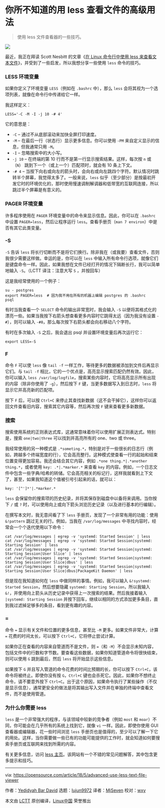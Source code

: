 你所不知道的用 less 查看文件的高级用法
======

> 使用 less 文件查看器的一些技巧。

![](https://img.linux.net.cn/data/attachment/album/202003/16/152826assmtybsohopo4b7.png)

最近，我正在拜读 Scott Nesbitt 的文章《[在 Linux 命令行中使用 less 来查看文本文件][1]》，并受到了一些启发，所以我想分享一些使用 `less` 命令的技巧。

### LESS 环境变量

如果你定义了环境变量 `LESS`（例如在 `.bashrc` 中），那么 `less` 会将其视为一个选项列表，就像在命令行中传递给它一样。

我这样定义：

```
LESS='-C -M -I -j 10 -# 4'
```

它的意思是：

* `-C` – 通过不从底部滚动来加快全屏打印速度。
* `-M` – 在最后一行（状态行）显示更多信息。你可以使用 `-PM` 来自定义显示的信息，但我通常只用 `-M`。
* `-I` – 忽略搜索中的大小写。
* `-j 10` – 在终端的第 10 行而不是第一行显示搜索结果。这样，每次按 `n` 或（`N`） 跳到下一个（或上一个）匹配项时，就会有 10 条上下文。
* `-# 4` – 当按下向右或向左的箭头时，会向右或向左跳四个字符。默认情况时跳转半个屏幕，我觉得太多了。一般来说，`less` 似乎（至少部分）是按最初开发它时的环境优化的，那时使用慢速调制解调器和低带宽的互联网连接，所以跳过半个屏幕是有意义的。

### PAGER 环境变量

许多程序使用在 `PAGER` 环境变量中的命令来显示信息。因此，你可以在 `.bashrc` 中设置 `PAGER=less`，然后让程序运行 `less`。查看手册页（`man 7 environ`）中是否有其它此类变量。

### -S

`-S` 告诉 `less` 将长行切断而不是将它们换行。除非我在（或我要）查看文件，否则我很少需要这样做。幸运的是，你可以在 `less` 中输入所有命令行选项，就像它们是键盘命令一样。因此，如果我想在文件已经打开的情况下隔断长行，我可以简单地输入 `-S`。（LCTT 译注：注意大写 `S` ，并按回车）

这是我经常使用的一个例子：

```
su - postgres
export PAGER=less  # 因为我不用在所有的机器上编辑 postgres 的 .bashrc
psql
```

有时当我查看一个 `SELECT` 命令的输出非常宽时，我会输入 `-S` 以便将其格式化的漂亮一些。如果当我按下右箭头想查看更多内容时它跳得太远（因为我没有设置 `-#`），则可以输入 `-#8`，那么每次按下右箭头都会向右移动八个字符。

有时在多次输入 `-S` 之后，我会退出 psql 并设置环境变量后再次运行它：

```
export LESS=-S
```

### F

命令 `F` 可以使 `less` 像 `tail -f` 一样工作，等待更多的数据被添加到文件后再显示它们。与 `tail -f` 相比，它的一个优点是，高亮显示搜索匹配仍然有效。因此，你可以输入 `less /var/log/logfile`，搜索某些内容时，它将高亮显示所有出现的内容（除非你使用了 `-g`），然后按下 `F` 键，当更多数据写入到日志时，`less` 将显示它并高亮新的匹配项。

按下 `F` 后，可以按 `Ctrl+C` 来停止其查找新数据（这不会干掉它），这样你可以返回文件查看旧内容，搜索其它内容等，然后再次按 `F` 键来查看更多新数据。

### 搜索

搜索使用系统的正则表达式库，这通常意味着你可以使用扩展正则表达式。特别是，搜索 `one|two|three` 可以找到并高亮所有的 one、two 或 three。

我经常使用的另一种模式是 `.*someting.*`，特别是对于一些很长的日志行（例如，跨越多个终端宽度的行），它会高亮整行。这种模式使查看一行的起始和结束位置变得更加容易。我还会结合其它内容，例如 `.*one thing.*|.*another thing.*`，或者使用 `key: .*|.*marker.*` 来查看 `key` 的内容。例如，一个日志文件中包含一些字典/哈希的转储。它会高亮相关的标记行，这样我就看到上下文了，甚至，如果我知道这个值被引号引起来的话，就可以：

```
key: '[^']*'|.*marker.*
```

`less` 会保留你的搜索项的历史纪录，并将其保存到磁盘中以备将来调用。当你按下 `/` 或 `?` 时，可以使用向上或向下箭头浏览历史记录（以及进行基本的行编辑）。 

在撰写本文时，我无意间看了下 `less` 手册页，发现了一个非常有用的功能：使用 `&!pattern` 跳过无关的行。例如，当我在 `/var/log/messages` 中寻找内容时，经常会一个个迭代使用以下命令：

```
cat /var/log/messages | egrep -v 'systemd: Started Session' | less
cat /var/log/messages | egrep -v 'systemd: Started Session|systemd: Starting Session' | less
cat /var/log/messages | egrep -v 'systemd: Started Session|systemd: Starting Session|User Slice' | less
cat /var/log/messages | egrep -v 'systemd: Started Session|systemd: Starting Session|User Slice|dbus' | less
cat /var/log/messages | egrep -v 'systemd: Started Session|systemd: Starting Session|User Slice|dbus|PackageKit Daemon' | less
```

但是现在我知道如何在 `less` 中做同样的事情。例如，我可以输入 `&!systemd: Started Session`，然后想要隐藏 `systemd: Starting Session`，所以我输入 `&!`，并使用向上箭头从历史记录中获得上一次搜索的结果。然后我接着输入 `|systemd: Starting Session` 并按下回车，继续以相同的方式添加更多条目，直到我过滤掉足够多的条目，看到更有趣的内容。

### =

命令 `=` 显示有关文件和位置的更多信息，甚至比 `-M` 更多。如果文件非常大，计算 `=` 花费的时间太长，可以按下 `Ctrl+C`，它将停止尝试计算。

如果你正在查看的内容来自管道而不是文件，则 `=`（和 `-M`）不会显示未知内容，包括文件中的行数和字节数。要查看这些数据，如果你知道管道命令将很快结束，则可以使用 `G` 跳到最后，然后 `less` 将开始显示这些信息。

如果按下 `G` 并且写入管道的命令花费的时间比预期的长，你可以按下 `Ctrl+C`，该命令将被终止。即使你没有按 `G`，`Ctrl+C` 键也会杀死它。因此，如果你不想终止命令，请不要意外按下 `Ctrl+C`。出于这个原因，如果命令执行了某些操作（不仅是显示信息），通常更安全的做法是将其输出写入文件并在单独的终端中查看文件，而不是使用管道。

### 为什么你需要 less

`less` 是一个非常强大的程序，与该领域中较新的竞争者（例如 `most` 和 `moar`）不同，你可能会在几乎所有的系统上找到它，就像 `vi` 一样。因此，即使你使用 GUI 查看器或编辑器，花一些时间浏览 `less` 手册页也是值得的，至少可以了解一下它的用处。这样，当你需要做一些已有的功能可能提供的工作时，就会知道如何要搜索手册页或互联网来找到所需的内容。

有关更多信息，访问 [less 主页][2]。该网站有一个不错的常见问题解答，其中包含更多提示和技巧。  

--------------------------------------------------------------------------------

via: https://opensource.com/article/18/5/advanced-use-less-text-file-viewer

作者：[Yedidyah Bar David][a]
选题：[lujun9972](https://github.com/lujun9972)
译者：[MjSeven](https://github.com/MjSeven)
校对：[wxy](https://github.com/wxy)

本文由 [LCTT](https://github.com/LCTT/TranslateProject) 原创编译，[Linux中国](https://linux.cn/) 荣誉推出

[a]:https://opensource.com/users/didib
[1]:http://opensource.com/article/18/4/using-less-view-text-files-command-line
[2]:http://www.greenwoodsoftware.com/less/
